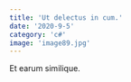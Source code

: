 ```yaml
---
title: 'Ut delectus in cum.'
date: '2020-9-5'
category: 'c#'
image: 'image89.jpg'
---
```


Et earum similique.
